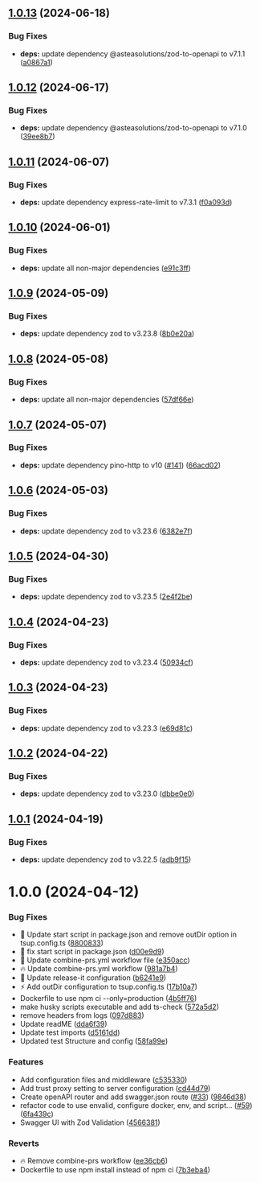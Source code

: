 ## [1.0.13](https://github.com/edwinhern/express-typescript-2024/compare/v1.0.12...v1.0.13) (2024-06-18)

### Bug Fixes

- **deps:** update dependency @asteasolutions/zod-to-openapi to v7.1.1 ([a0867a1](https://github.com/edwinhern/express-typescript-2024/commit/a0867a16571342b822b2a2934bb1a8ca52501d67))

## [1.0.12](https://github.com/edwinhern/express-typescript-2024/compare/v1.0.11...v1.0.12) (2024-06-17)

### Bug Fixes

- **deps:** update dependency @asteasolutions/zod-to-openapi to v7.1.0 ([39ee8b7](https://github.com/edwinhern/express-typescript-2024/commit/39ee8b78da51b6bf7d87313a6db3f4860fc8a1ff))

## [1.0.11](https://github.com/edwinhern/express-typescript-2024/compare/v1.0.10...v1.0.11) (2024-06-07)

### Bug Fixes

- **deps:** update dependency express-rate-limit to v7.3.1 ([f0a093d](https://github.com/edwinhern/express-typescript-2024/commit/f0a093dc91ed6d18d85dc7243ca7be1410a7afb0))

## [1.0.10](https://github.com/edwinhern/express-typescript-2024/compare/v1.0.9...v1.0.10) (2024-06-01)

### Bug Fixes

- **deps:** update all non-major dependencies ([e91c3ff](https://github.com/edwinhern/express-typescript-2024/commit/e91c3ffa99f348a96f3869389c65077ac167abde))

## [1.0.9](https://github.com/edwinhern/express-typescript-2024/compare/v1.0.8...v1.0.9) (2024-05-09)

### Bug Fixes

- **deps:** update dependency zod to v3.23.8 ([8b0e20a](https://github.com/edwinhern/express-typescript-2024/commit/8b0e20aecd52ed600e5878db228c46632268e3d5))

## [1.0.8](https://github.com/edwinhern/express-typescript-2024/compare/v1.0.7...v1.0.8) (2024-05-08)

### Bug Fixes

- **deps:** update all non-major dependencies ([57df66e](https://github.com/edwinhern/express-typescript-2024/commit/57df66eb7faa9d3f5b36519d2b1d74274d5107a4))

## [1.0.7](https://github.com/edwinhern/express-typescript-2024/compare/v1.0.6...v1.0.7) (2024-05-07)

### Bug Fixes

- **deps:** update dependency pino-http to v10 ([#141](https://github.com/edwinhern/express-typescript-2024/issues/141)) ([66acd02](https://github.com/edwinhern/express-typescript-2024/commit/66acd02225689ded17e947a04395a1725498c9f2))

## [1.0.6](https://github.com/edwinhern/express-typescript-2024/compare/v1.0.5...v1.0.6) (2024-05-03)

### Bug Fixes

- **deps:** update dependency zod to v3.23.6 ([6382e7f](https://github.com/edwinhern/express-typescript-2024/commit/6382e7f4311b6ad8b37dfc9b6e85f34dff43ddc2))

## [1.0.5](https://github.com/edwinhern/express-typescript-2024/compare/v1.0.4...v1.0.5) (2024-04-30)

### Bug Fixes

- **deps:** update dependency zod to v3.23.5 ([2e4f2be](https://github.com/edwinhern/express-typescript-2024/commit/2e4f2be138da58b0f6fdcac982f894f56c594a92))

## [1.0.4](https://github.com/edwinhern/express-typescript-2024/compare/v1.0.3...v1.0.4) (2024-04-23)

### Bug Fixes

- **deps:** update dependency zod to v3.23.4 ([50934cf](https://github.com/edwinhern/express-typescript-2024/commit/50934cfe13fbad1833b979d6ba8a61ba7ac9edef))

## [1.0.3](https://github.com/edwinhern/express-typescript-2024/compare/v1.0.2...v1.0.3) (2024-04-23)

### Bug Fixes

- **deps:** update dependency zod to v3.23.3 ([e69d81c](https://github.com/edwinhern/express-typescript-2024/commit/e69d81c943ccbafb714445edd2bf091e2b0d4eea))

## [1.0.2](https://github.com/edwinhern/express-typescript-2024/compare/v1.0.1...v1.0.2) (2024-04-22)

### Bug Fixes

- **deps:** update dependency zod to v3.23.0 ([dbbe0e0](https://github.com/edwinhern/express-typescript-2024/commit/dbbe0e0a9f2f2938cf0198250db46072f1ffcdd2))

## [1.0.1](https://github.com/edwinhern/express-typescript-2024/compare/v1.0.0...v1.0.1) (2024-04-19)

### Bug Fixes

- **deps:** update dependency zod to v3.22.5 ([adb9f15](https://github.com/edwinhern/express-typescript-2024/commit/adb9f15afb97d76143c1c36bc3cd159676802648))

# 1.0.0 (2024-04-12)

### Bug Fixes

- :art: Update start script in package.json and remove outDir option in tsup.config.ts ([8800833](https://github.com/edwinhern/express-typescript-2024/commit/8800833df78871fa37d96cef38cdfc2d2f4bb8b1))
- :bug: fix start script in package.json ([d00e9d9](https://github.com/edwinhern/express-typescript-2024/commit/d00e9d966b4d6c2ae955639958de74381b8bb600))
- :bug: Update combine-prs.yml workflow file ([e350acc](https://github.com/edwinhern/express-typescript-2024/commit/e350acce8301358467d589fb88b6c25f34899754))
- :fire: Update combine-prs.yml workflow ([981a7b4](https://github.com/edwinhern/express-typescript-2024/commit/981a7b4af56394dc683a00f0450d6e339f7e9627))
- :wrench: Update release-it configuration ([b6241e9](https://github.com/edwinhern/express-typescript-2024/commit/b6241e9af453ecdb9ff370e30ced17d48430d707))
- :zap: Add outDir configuration to tsup.config.ts ([17b10a7](https://github.com/edwinhern/express-typescript-2024/commit/17b10a7b2ff219db7c4c6cc04422c47be5648f6d))
- Dockerfile to use npm ci --only=production ([4b5ff76](https://github.com/edwinhern/express-typescript-2024/commit/4b5ff76ab852f02c63f7c333628b02a64f7a0731))
- make husky scripts executable and add ts-check ([572a5d2](https://github.com/edwinhern/express-typescript-2024/commit/572a5d2a556306ad8dd41b43cb785e04b687b87a))
- remove headers from logs ([097d883](https://github.com/edwinhern/express-typescript-2024/commit/097d8835bd0b0a64d82776c0d4fd836295186e70))
- Update readME ([dda6f39](https://github.com/edwinhern/express-typescript-2024/commit/dda6f396856d41918fd8f912084e21ffe3325d33))
- Update test imports ([d5161dd](https://github.com/edwinhern/express-typescript-2024/commit/d5161dd64b629a7889b819d63ac6456bb647ae5b))
- Updated test Structure and config ([58fa99e](https://github.com/edwinhern/express-typescript-2024/commit/58fa99e70613d217a8dbb06acb43b12b76311535))

### Features

- Add configuration files and middleware ([c535330](https://github.com/edwinhern/express-typescript-2024/commit/c53533085cd6bfa89cad61c1c16882e5447d24a9))
- Add trust proxy setting to server configuration ([cd44d79](https://github.com/edwinhern/express-typescript-2024/commit/cd44d798091ceac9221d309a525c388d5f47b106))
- Create openAPI router and add swagger.json route ([#33](https://github.com/edwinhern/express-typescript-2024/issues/33)) ([9846d38](https://github.com/edwinhern/express-typescript-2024/commit/9846d3854aefe2dafa45573179e2b2d4f58b45c3))
- refactor code to use envalid, configure docker, env, and script… ([#59](https://github.com/edwinhern/express-typescript-2024/issues/59)) ([6fa439c](https://github.com/edwinhern/express-typescript-2024/commit/6fa439c1590ea3a2e6c3c0c0138e46487a11178a))
- Swagger UI with Zod Validation ([4566381](https://github.com/edwinhern/express-typescript-2024/commit/4566381aec8959c369c695f20f1205e636c4635c))

### Reverts

- :fire: Remove combine-prs workflow ([ee36cb6](https://github.com/edwinhern/express-typescript-2024/commit/ee36cb6294e656a3310360987e1f2a332118aaae))
- Dockerfile to use npm install instead of npm ci ([7b3eba4](https://github.com/edwinhern/express-typescript-2024/commit/7b3eba49392a90a6623d14a16e102003d86eb910))

